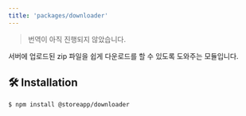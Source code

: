 ```yaml
---
title: 'packages/downloader'
---
```


> 번역이 아직 진행되지 않았습니다.

서버에 업로드된 zip 파일을 쉽게 다운로드를 할 수 있도록 도와주는 모듈입니다.

## 🛠️ Installation

```bash
$ npm install @storeapp/downloader
```
